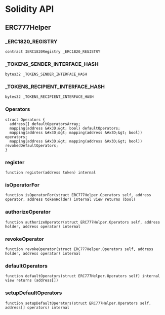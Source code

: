 # Solidity API

## ERC777Helper

### _ERC1820_REGISTRY

```solidity
contract IERC1820Registry _ERC1820_REGISTRY
```

### _TOKENS_SENDER_INTERFACE_HASH

```solidity
bytes32 _TOKENS_SENDER_INTERFACE_HASH
```

### _TOKENS_RECIPIENT_INTERFACE_HASH

```solidity
bytes32 _TOKENS_RECIPIENT_INTERFACE_HASH
```

### Operators

```solidity
struct Operators {
  address[] defaultOperatorsArray;
  mapping(address &#x3D;&gt; bool) defaultOperators;
  mapping(address &#x3D;&gt; mapping(address &#x3D;&gt; bool)) operators;
  mapping(address &#x3D;&gt; mapping(address &#x3D;&gt; bool)) revokedDefaultOperators;
}
```

### register

```solidity
function register(address token) internal
```

### isOperatorFor

```solidity
function isOperatorFor(struct ERC777Helper.Operators self, address operator, address tokenHolder) internal view returns (bool)
```

### authorizeOperator

```solidity
function authorizeOperator(struct ERC777Helper.Operators self, address holder, address operator) internal
```

### revokeOperator

```solidity
function revokeOperator(struct ERC777Helper.Operators self, address holder, address operator) internal
```

### defaultOperators

```solidity
function defaultOperators(struct ERC777Helper.Operators self) internal view returns (address[])
```

### setupDefaultOperators

```solidity
function setupDefaultOperators(struct ERC777Helper.Operators self, address[] operators) internal
```

